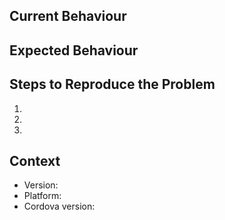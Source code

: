 ## Current Behaviour

<!-- Provide a detailed description of how it behaves currently. -->

## Expected Behaviour

<!-- Provide a detailed description of how you expected it to behave. -->

## Steps to Reproduce the Problem

1.
1.
1.

## Context

<!-- Provide a description of your environment where you encountered this behaviour. -->

- Version:
- Platform:
- Cordova version:
